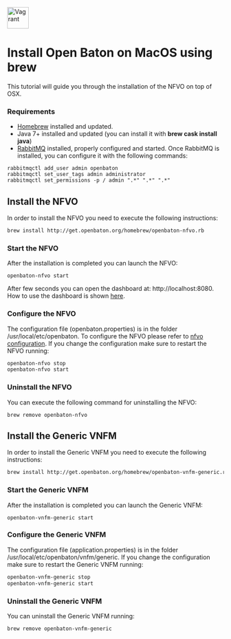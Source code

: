 <img src="../images/apple-logo.gif" alt="Vagrant" style="width: 50px;"/>

# Install Open Baton on MacOS using brew

This tutorial will guide you through the installation of the NFVO on top of OSX.
 
### Requirements

- [Homebrew][homebrew-website] installed and updated.  
- Java 7+ installed and updated (you can install it with **brew cask install java**)
- [RabbitMQ][rabbitmq-website] installed, properly configured and started. Once RabbitMQ is installed, you can configure it with the following commands:
```
rabbitmqctl add_user admin openbaton
rabbitmqctl set_user_tags admin administrator
rabbitmqctl set_permissions -p / admin ".*" ".*" ".*"
```

## Install the NFVO

In order to install the NFVO you need to execute the following instructions: 
```bash
brew install http://get.openbaton.org/homebrew/openbaton-nfvo.rb
```

### Start the NFVO 

After the installation is completed you can launch the NFVO: 
```
openbaton-nfvo start
```
After few seconds you can open the dashboard at: http://localhost:8080. How to use the dashboard is shown [here][dashboard-doc].

### Configure the NFVO 

The configuration file (openbaton.properties) is in the folder /usr/local/etc/openbaton. To configure the NFVO please refer to [nfvo configuration][nfvo-configuration]. 
If you change the configuration make sure to restart the NFVO running:
```bash
openbaton-nfvo stop
openbaton-nfvo start
```

### Uninstall the NFVO

You can execute the following command for uninstalling the NFVO: 
```
brew remove openbaton-nfvo
```
## Install the Generic VNFM

In order to install the Generic VNFM you need to execute the following instructions: 
```bash
brew install http://get.openbaton.org/homebrew/openbaton-vnfm-generic.rb
```

### Start the Generic VNFM

After the installation is completed you can launch the Generic VNFM: 
```
openbaton-vnfm-generic start
```

### Configure the Generic VNFM 

The configuration file (application.properties) is in the folder /usr/local/etc/openbaton/vnfm/generic. 
If you change the configuration make sure to restart the Generic VNFM running:
```bash
openbaton-vnfm-generic stop
openbaton-vnfm-generic start
```

### Uninstall the Generic VNFM

You can uninstall the Generic VNFM running: 
```
brew remove openbaton-vnfm-generic
```

[spring]:https://spring.io
[localhost:8080]:http://localhost:8080/
[use-openbaton]:use.md
[dummy-NSR]:dummy-NSR.md
[reference-to-rabbit-site]:https://www.rabbitmq.com/
[homebrew-website]:http://brew.sh
[rabbitmq-website]:https://www.rabbitmq.com
[nfvo-configuration]:nfvo-configuration.md
[dashboard-doc]: nfvo-how-to-use-gui
[cli-doc]: nfvo-how-to-use-cli

<!---
Script for open external links in a new tab
-->
<script type="text/javascript" charset="utf-8">
      // Creating custom :external selector
      $.expr[':'].external = function(obj){
          return !obj.href.match(/^mailto\:/)
                  && (obj.hostname != location.hostname);
      };
      $(function(){
        $('a:external').addClass('external');
        $(".external").attr('target','_blank');
      })
</script>
